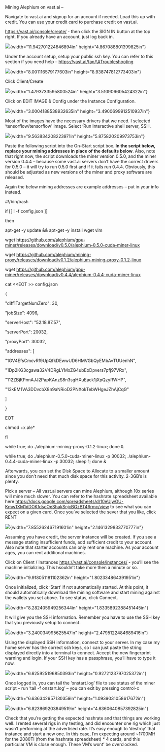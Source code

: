 Mining Alephium on vast.ai –

Navigate to vast.ai and signup for an account if needed. Load this up
with credit. You can use your credit card to purchase credit on vast.ai.

https://vast.ai/console/create/ - then click the SIGN IN button at the
top right. If you already have an account, just log back in.

![](./miningonvastmedia/image1.png){width="11.942701224846894in"
height="4.867088801399825in"}

Under the account setup, setup your public ssh key. You can refer to
this section if you need help – https://vast.ai/faq/\#Troubleshooting

![](./miningonvastmedia/image2.png){width="8.001116579177603in"
height="8.938747812773403in"}

Click Client/Create

![](./miningonvastmedia/image3.png){width="1.4793733595800524in"
height="3.510906605424322in"}

Click on EDIT IMAGE & Config under the Instance Configuration.

![](./miningonvastmedia/image4.png){width="3.0004188538932635in"
height="3.4900699912510937in"}

Most of the images have the necessary drivers that we need. I selected
‘tensorflow/tensorflow’ image. Select ‘Run Interactive shell server,
SSH.

![](./miningonvastmedia/image5.png){width="9.563834208223971in"
height="5.875820209973753in"}

Paste the following script into the On-Start script box. **In the script
below, replace your mining addresses in place of the defaults below**.
Also, note that right now, the script downloads the miner version 0.5.0,
and the miner version 0.4.4 – because some vast.ai servers don’t have
the correct drivers for 0.5.0 – it will try to run 0.5.0 first and if it
fails run 0.4.4. Obviously, this should be adjusted as new versions of
the miner and proxy software are released.

Again the below mining addresses are example addresses – put in your
info instead.

\#!/bin/bash

if \[\[ ! -f config.json \]\]

then

apt-get -y update && apt-get -y install wget vim

wget
https://github.com/alephium/gpu-miner/releases/download/v0.5.0/alephium-0.5.0-cuda-miner-linux

wget
https://github.com/alephium/mining-proxy/releases/download/v0.1.2/alephium-mining-proxy-0.1.2-linux

wget
https://github.com/alephium/gpu-miner/releases/download/v0.4.4/alephium-0.4.4-cuda-miner-linux

cat &lt;&lt;EOT &gt;&gt; config.json

{

"diff1TargetNumZero": 30,

"jobSize": 4096,

"serverHost": "52.18.87.57",

"serverPort": 20032,

"proxyPort": 30032,

"addresses": \[

"1GV4EfsCmcvRf9UpQfkDEwwUD6HMVGbQyEMbAvTUUenhN",

"1Dp2KG3cgawa32V4DRgLYMxZG4ubEoDpvers7pfj97VRx",

"112ZBjKPnnAJJ2PapKAnzS8n3sgHXuEack1jXpQzyRWHP",

"13kEM1VA3DDvcbX8n9aNRioD2PNXokTebWHgeJZhAjCqG"

\]

}

EOT

chmod +x ale\*

fi

while true; do ./alephium-mining-proxy-0.1.2-linux; done &

while true; do ./alephium-0.5.0-cuda-miner-linux -p 30032;
./alephium-0.4.4-cuda-miner-linux -p 30032; sleep 1; done &

Afterwards, you can set the Disk Space to Allocate to a smaller amount
since you don’t need that much disk space for this activity. 2-3GB’s is
plenty.

Pick a server – All vast.ai servers can mine Alephium, although 10x
series will mine much slower. You can refer to the hashrate spreadsheet
available here
<https://docs.google.com/spreadsheets/d/10eUjwGU-Kmw1XM1dDOKfdscOeShakSnjcBGzBT46rmc/view>
to see what you can expect on a given card. Once you’ve selected the
sever that you like, click RENT

![](./miningonvastmedia/image6.png){width="7.855262467191601in"
height="2.1461329833770777in"}

Assuming you have credit, the server instance will be created. If you
see a message stating insufficient funds, add sufficient credit to your
account. Also note that starter accounts can only rent one machine. As
your account ages, you can rent additional machines.

Click on Client / Instances <https://vast.ai/console/instances/> -
you’ll see the machine initializing. This hsouldn’t take more then a
minute or so.

![](./miningonvastmedia/image7.png){width="9.918051181102362in"
height="1.802334864391951in"}

Once initialized, click ‘Start’ if not automatically started. At this
point, it should automatically download the mining software and start
mining against the wallets you set above. To see status, click Connect.

![](./miningonvastmedia/image8.png){width="8.282405949256344in"
height="1.8335892388451445in"}

It will give you the SSH information. Remember you have to use the SSH
key that you previously setup to connect.

![](./miningonvastmedia/image9.png){width="3.240034995625547in"
height="2.4795122484689416in"}

Using the displayed SSH information, connect to your server. In my case
my home server has the correct ssh keys, so I can just paste the string
displayed directly into a terminal to connect. Accept the new
fingerprint warning and login. If your SSH key has a passphrase, you’ll
have to type it now.

![](./miningonvastmedia/image10.png){width="6.625925196850393in"
height="0.9272123797025372in"}

Once logged in, you can tail the ‘onstart.log’ file to see status of the
miner script – run ‘tail -f onstart.log’ – you can exit by pressing
control-c

![](./miningonvastmedia/image11.png){width="6.636342957130359in"
height="1.0939031058617672in"}

![](./miningonvastmedia/image12.png){width="6.823869203849519in"
height="4.6360640857392825in"}

Check that you’re getting the expected hashrate and that things are
working well. I rented several rigs in my testing, and did encounter one
rig which just wasn’t performing at the advertised rate. It’s easy
enough to ‘destroy’ that instance and start a new one. In this case, I’m
expecting around \~1700MH for the 2080TI (from the hashrate spreadsheet)
\* 4 cards, and this particular VM is close enough. These VM’s wont’ be
overclocked.
